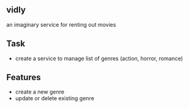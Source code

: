 ## vidly 
an imaginary service for renting out movies

## Task
- create a service to manage list of genres (action, horror, romance)

## Features
- create a new genre
- update or delete existing genre